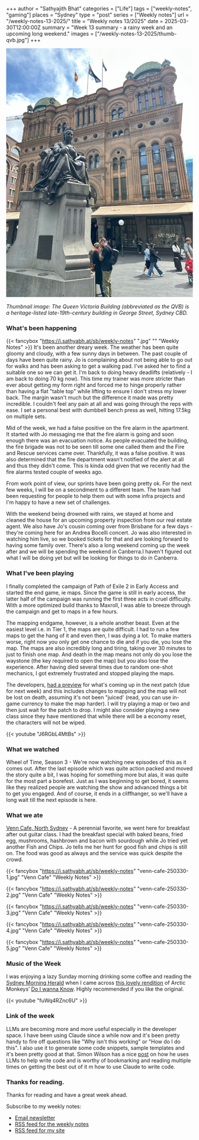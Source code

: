 +++
author = "Sathyajith Bhat"
categories = ["Life"]
tags = ["weekly-notes", "gaming"]
places = "Sydney"
type = "post"
series = ["Weekly notes"]
url = "/weekly-notes-13-2025/"
title = "Weekly notes 13/2025"
date = 2025-03-30T12:00:00Z
summary = "Week 13 summary - a rainy week and an upcoming long weekend."
images = ["/weekly-notes-13-2025/thumb-qvb.jpg"]
+++

![](thumb-qvb.jpg)

_Thumbnail image: The Queen Victoria Building (abbreviated as the QVB) is a heritage-listed late-19th-century building in George Street, Sydney CBD._

### What's been happening

{{< fancybox "https://i.sathyabh.at/sb/weekly-notes" ".jpg" "" "Weekly Notes" >}}
It's been another dreary week. The weather has been quite gloomy and cloudy, with a few sunny days in between. The past couple of days have been quite rainy. Jo is complaining about not being able to go out for walks and has been asking to get a walking pad. I've asked her to find a suitable one so we can get it. I'm back to doing heavy deadlifts (relatively - I am back to doing 70 kg now). This time my trainer was more stricter than ever about getting my form right and forced me to hinge properly rather than having a flat "table top" while lifting to ensure I don't stress my lower back. The margin wasn't much but the difference it made was pretty incredible. I couldn't feel any pain at all and was going through the reps with ease. I set a personal best with dumbbell bench press as well, hitting 17.5kg on multiple sets.

Mid of the week, we had a false positive on the fire alarm in the apartment. It started with Jo messaging me that the fire alarm is going and soon enough there was an evacuation notice. As people evacuated the building, the fire brigade was not to be seen till some one called them and the Fire and Rescue services came over. Thankfully, it was a false positive. It was also determined that the fire department wasn't notified of the alert at all and thus they didn't come. This is kinda odd given that we recently had the fire alarms tested couple of weeks ago. 

From work point of view, our sprints have been going pretty ok. For the next few weeks, I will be on a secondment to a different team. The team had been requesting for people to help them out with some infra projects and I'm happy to have a new set of challenges.

With the weekend being drowned with rains, we stayed at home and cleaned the house for an upcoming property inspection from our real estate agent. We also have Jo's cousin coming over from Brisbane for a few days - they're coming here for an Andrea Bocelli concert. Jo was also interested in watching him live, so we booked tickets for that and are looking forward to having some family over. There's also a long weekend coming up the week after and we will be spending the weekend in Canberra.I haven't figured out what I will be doing yet but will be looking for things to do in Canberra.

### What I've been playing

I finally completed the campaign of Path of Exile 2 in Early Access and started the end game, ie maps. Since the game is still in early access, the latter half of the campaign was running the first three acts in cruel difficulty. With a more optimized build thanks to Maxroll, I was able to breeze through the campaign and get to maps in a few hours.

The mapping endgame, however, is a whole another beast. Even at the easiest level i.e. in Tier 1, the maps are quite difficult. I had to run a few maps to get the hang of it and even then, I was dying a lot. To make matters worse, right now you only get one chance to die and if you die, you lose the map. The maps are also incredibly long and tiring, taking over 30 minutes to just to finish one map. And death in the map means not only do you lose the waystone (the key required to open the map) but you also lose the experience. After having died several times due to random one-shot mechanics, I got extremely frustrated and stopped playing the maps.

The developers, [had a preview](https://youtu.be/J6RGbL4MtBs) for what's coming up in the next patch (due for next week) and this includes changes to mapping and the map will not be lost on death, assuming it's not been "juiced' (read, you can use in-game currency to make the map harder). I will try playing a map or two and then just wait for the patch to drop. I might also consider playing a new class since they have mentioned that while there will be a economy reset, the characters will not be wiped.

{{< youtube  "J6RGbL4MtBs" >}}

### What we watched

Wheel of Time, Season 3 - We're now watching new episodes of this as it comes out. After the last episode which was quite action packed and moved the story quite a bit, I was hoping for something more but alas, it was quite for the most part a borefest. Just as I was beginning to get bored, it seems like they realized people are watching the show and advanced things a bit to get you engaged. And of course, it ends in a cliffhanger, so we'll have a long wait till the next episode is here.  

### What we ate

[Venn Cafe, North Sydney](https://maps.app.goo.gl/K3R3Sv7CdzC1wwEcA) - A perennial favorite, we went here for breakfast after out guitar class. I had the breakfast special with baked beans, fried egg, mushrooms, hashbrown and bacon with sourdough while Jo tried yet another Fish and Chips. Jo tells me her hunt for good fish and chips is still on. The food was good as always and the service was quick despite the crowd.

  {{< fancybox "https://i.sathyabh.at/sb/weekly-notes" "venn-cafe-250330-1.jpg" "Venn Cafe" "Weekly Notes" >}}

  {{< fancybox "https://i.sathyabh.at/sb/weekly-notes" "venn-cafe-250330-2.jpg" "Venn Cafe" "Weekly Notes" >}}

  {{< fancybox "https://i.sathyabh.at/sb/weekly-notes" "venn-cafe-250330-3.jpg" "Venn Cafe" "Weekly Notes" >}}

  {{< fancybox "https://i.sathyabh.at/sb/weekly-notes" "venn-cafe-250330-4.jpg" "Venn Cafe" "Weekly Notes" >}}

  {{< fancybox "https://i.sathyabh.at/sb/weekly-notes" "venn-cafe-250330-5.jpg" "Venn Cafe" "Weekly Notes" >}}


### Music of the Week

I was enjoying a lazy Sunday morning drinking some coffee and reading the [Sydney Morning Herald](https://www.smh.com.au/) when I came across [this lovely rendition](https://youtu.be/fuWq4RZnc6U) of Arctic Monkeys’ [Do I wanna Know](https://youtu.be/bpOSxM0rNPM). Highly recommended if you like the original.

{{< youtube  "fuWq4RZnc6U" >}} 

### Link of the week

LLMs are becoming more and more useful especially in the developer space. I have been using Claude since a while now and it's been pretty handy to fire off questions like "Why isn't this working" or "How do I do this". I also use it to generate some code snippets, sample templates and it's been pretty good at that. Simon Wilson has a nice [post](https://simonwillison.net/2025/Mar/11/using-llms-for-code/) on how he uses LLMs to help write code and is worthy of bookmarking and reading multiple times on getting the best out of it m how to use Claude to write code.

### Thanks for reading.

Thanks for reading and have a great week ahead.

Subscribe to my weekly notes:

- [Email newsletter](https://sathyabhat.substack.com/)
- [RSS feed for the weekly notes](https://sathyabh.at/series/weekly-notes/index.xml)
- [RSS feed for my site](https://sathyabh.at/index.xml)
